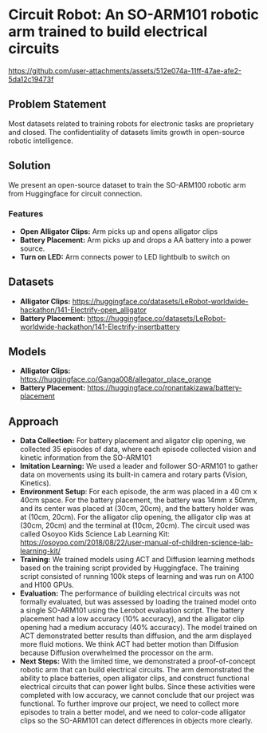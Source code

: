# Circuit Robot: An SO-ARM101 robotic arm trained to build electrical circuits

https://github.com/user-attachments/assets/512e074a-11ff-47ae-afe2-5da12c19473f

## Problem Statement
Most datasets related to training robots for electronic tasks are proprietary and closed. The confidentiality of datasets limits growth in open-source robotic intelligence.

## Solution
We present an open-source dataset to train the SO-ARM100 robotic arm from Huggingface for circuit connection. 

### Features
- **Open Alligator Clips:** Arm picks up and opens alligator clips
- **Battery Placement:** Arm picks up and drops a AA battery into a power source.
- **Turn on LED:** Arm connects power to LED lightbulb to switch on

## Datasets
- **Alligator Clips:** https://huggingface.co/datasets/LeRobot-worldwide-hackathon/141-Electrify-open_alligator
- **Battery Placement:** https://huggingface.co/datasets/LeRobot-worldwide-hackathon/141-Electrify-insertbattery

## Models
- **Alligator Clips:** https://huggingface.co/Ganga008/allegator_place_orange
- **Battery Placement:** https://huggingface.co/ronantakizawa/battery-placement

## Approach
- **Data Collection:** For battery placement and aligator clip opening, we collected 35 episodes of data, where each episode collected vision and kinetic information from the SO-ARM101
- **Imitation Learning:** We used a leader and follower SO-ARM101 to gather data on movements using its built-in camera and rotary parts (Vision, Kinetics).
- **Environment Setup**: For each episode, the arm was placed in a 40 cm x 40cm space. For the battery placement, the battery was 14mm x 50mm, and its center was placed at (30cm, 20cm), and the battery holder was at (10cm, 20cm). For the alligator clip opening, the alligator clip was at (30cm, 20cm) and the terminal at (10cm, 20cm). The circuit used was called Osoyoo Kids Science Lab Learning Kit: https://osoyoo.com/2018/08/22/user-manual-of-children-science-lab-learning-kit/
- **Training:** We trained models using ACT and Diffusion learning methods based on the training script provided by Huggingface. The training script consisted of running 100k steps of learning and was run on A100 and H100 GPUs.
- **Evaluation:** The performance of building electrical circuits was not formally evaluated, but was assessed by loading the trained model onto a single SO-ARM101 using the Lerobot evaluation script. The battery placement had a low accuracy (10% accuracy), and the alligator clip opening had a medium accuracy (40% accuracy). The model trained on ACT demonstrated better results than diffusion, and the arm displayed more fluid motions. We think ACT had better motion than Diffusion because Diffusion overwhelmed the processor on the arm.
- **Next Steps:** With the limited time, we demonstrated a proof-of-concept robotic arm that can build electrical circuits. The arm demonstrated the ability to place batteries, open alligator clips, and construct functional electrical circuits that can power light bulbs. Since these activities were completed with low accuracy, we cannot conclude that our project was functional. To further improve our project, we need to collect more episodes to train a better model, and we need to color-code alligator clips so the SO-ARM101 can detect differences in objects more clearly. 






